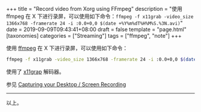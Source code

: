 +++
title = "Record video from Xorg using FFmpeg"
description = "使用 ffmpeg 在 X 下进行录屏，可以使用如下命令：`ffmpeg -f x11grab -video_size 1366x768 -framerate 24 -i :0.0+0,0 $(date +%Y%m%dT%H%M%S.%3N.avi)`"
date = 2019-09-09T09:43:41+08:00
draft = false
template = "page.html"
[taxonomies]
categories =  ["Streaming"]
tags = ["ffmpeg", "note"]
+++

使用 [ffmpeg](https://ffmpeg.org/ffmpeg.html) 在 X 下进行录屏，可以使用如下命令：

```sh
ffmpeg -f x11grab -video_size 1366x768 -framerate 24 -i :0.0+0,0 $(date +%Y%m%dT%H%M%S.%3N.avi)
```

使用了 [x11grap](https://ffmpeg.org/ffmpeg-devices.html#x11grab) 解码器。

参见 [Capturing your Desktop / Screen Recording](https://trac.ffmpeg.org/wiki/Capture/Desktop)

<!-- more -->

---

以上。
